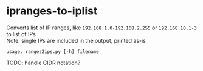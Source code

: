 # ipranges-to-iplist
Converts list of IP ranges, like `192.168.1.0-192.168.2.255` or `192.168.10.1-3` to list of IPs  
Note: single IPs are included in the output, printed as-is 
```
usage: ranges2ips.py [-h] filename
```

TODO: handle CIDR notation?
